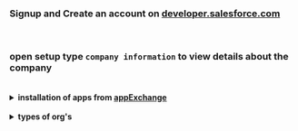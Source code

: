 ### Signup and Create an account on [developer.salesforce.com](https://www.developer.salesforce.com)


<br/>

### open setup type ``company information`` to view details about the company


<br/>

<details>
<summary> <b> installation of apps from <a href="https://appexchange.salesforce.com/"> appExchange </a> </b> </summary>
<p>
  
---
  
### what is AppExchange
  - an online marketplace for salesforce apps, components and consulting services.
  - link: https://appexchange.salesforce.com/
  
  
---  
  
<p>
</details>


<br/>


<details>
<summary>  <b>types of org's</b>  </summary>
<p>
  
---

***production***
  - production environment (Business logic + Live data)
  - production org is the main org of company.
  - for login to production org you go to login.salesforce.com
  
***sandbox***
  - testing environment (Business logic + sample data)
  - sandbox org is an identical copy of production metadata or metadata and data.
  - sandbox org are designed for development, testing and training activities.
  - for login in sandbox org you go to test.salesforce.com
  - username & passwords in sandbox are same as in production org (username will have .nameofthesandbox at the end)
  - there are 4 types of sandbox
    - ***developer sandbox***
      - identical copy of prod metadata and, no data
      - data space: 200 MB
      - file space: 200 MB
    - ***developer pro sandbox***
      - identical copy of prod metadata and, no data
      - data space: 1 GB
      - file space: 1 GB
    - ***partial copy sandbox***
      - identical copy of prod metadata and, sample data (10k records per object)
      - data space: 5 GB
      - file space: 5 GB
    - ***full copy sandbox***
      - exact copy of production
      - data space: same as prod
      - file space: same as prod

![image](https://user-images.githubusercontent.com/63545175/188425382-ba91e673-3531-4f71-b748-cea87f5a42c7.png)



<br/>

### developer edition org
  - developer environment (Business logic for development or enhancement)
  - they are provided for free to developers to test and understand new functionalities.
  - login is similar as production org (you go to login.salesforce.com)

<br/>

### Trailhead Playground (TP) org
  - it is a safe environment where you can practice the skills you’re learning before you take them to your real work.
  - these orgs are self destructive when not used for a long time.

<br/>

**💡 tip:** _sandboxes are not available for developer Ed Org & Trailhead Playground org. <br/> main purpose of sandbox is testing, development, tutorial. hence, sandbox not required for developer ed org, Trailhead playground org._

---
  
</p>
</details>
  
  
  


